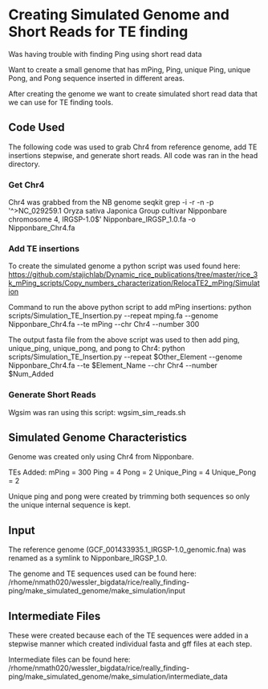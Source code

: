 # Creating Simulated Genome and Short Reads for TE finding

Was having trouble with finding Ping using short read data 

Want to create a small genome that has mPing, Ping, unique Ping, 
unique Pong, and Pong sequence inserted in different areas. 

After creating the genome we want to create simulated short read 
data that we can use for TE finding tools. 



## Code Used

The following code was used to grab Chr4 from reference genome, add TE insertions stepwise, and generate short reads. 
All code was ran in the head directory. 

### Get Chr4

Chr4 was grabbed from the NB genome 
seqkit grep -i -r -n -p '^>NC_029259\.1 Oryza sativa Japonica Group cultivar Nipponbare chromosome 4, IRGSP-1\.0$' Nipponbare_IRGSP_1.0.fa -o Nipponbare_Chr4.fa 

### Add TE insertions

To create the simulated genome a python script was used found here: 
https://github.com/stajichlab/Dynamic_rice_publications/tree/master/rice_3k_mPing_scripts/Copy_numbers_characterization/RelocaTE2_mPing/Simulation 

Command to run the above python script to add mPing insertions: 
python scripts/Simulation_TE_Insertion.py --repeat mping.fa --genome Nipponbare_Chr4.fa  --te mPing  --chr Chr4 --number 300 

The output fasta file from the above script was used to then add ping, unique_ping, unique_pong, and pong to Chr4: 
python scripts/Simulation_TE_Insertion.py --repeat $Other_Element --genome Nipponbare_Chr4.fa  --te $Element_Name  --chr Chr4 --number $Num_Added

### Generate Short Reads

Wgsim was ran using this script: 
wgsim_sim_reads.sh 


## Simulated Genome Characteristics

Genome was created only using Chr4 from Nipponbare. 

TEs Added: 
mPing = 300 
Ping = 4 
Pong = 2 
Unique_Ping = 4 
Unique_Pong = 2 

Unique ping and pong were created by trimming both sequences so only the unique internal sequence is kept.

## Input

The reference genome (GCF_001433935.1_IRGSP-1.0_genomic.fna) was renamed as a symlink to Nipponbare_IRGSP_1.0. 

The genome and TE sequences used can be found here: 
/rhome/nmath020/wessler_bigdata/rice/really_finding-ping/make_simulated_genome/make_simulation/input 

## Intermediate Files

These were created because each of the TE sequences were added in a stepwise manner which created individual 
fasta and gff files at each step. 

Intermediate files can be found here: 
/rhome/nmath020/wessler_bigdata/rice/really_finding-ping/make_simulated_genome/make_simulation/intermediate_data 






